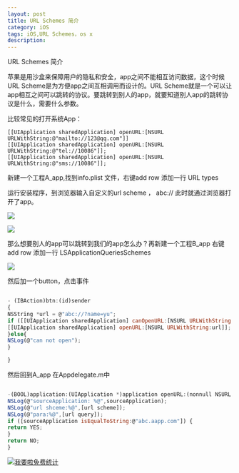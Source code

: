```yaml
---
layout: post
title: URL Schemes 简介
category: iOS
tags: iOS,URL Schemes，os x
description:
---
```


URL Schemes 简介

苹果是用沙盒来保障用户的隐私和安全，app之间不能相互访问数据，这个时候URL Scheme是为方便app之间互相调用而设计的。URL Scheme就是一个可以让app相互之间可以跳转的协议。要跳转到别人的app，就要知道别人app的跳转协议是什么，需要什么参数。

比较常见的打开系统App：

    [[UIApplication sharedApplication] openURL:[NSURL URLWithString:@"mailto://123@qq.com"]]
    [[UIApplication sharedApplication] openURL:[NSURL URLWithString:@"tel://10086"]];
    [[UIApplication sharedApplication] openURL:[NSURL URLWithString:@"sms://10086"]];


新建一个工程A_app,找到info.plist 文件，右键add row  添加一行 URL types  

运行安装程序，到浏览器输入自定义的url scheme ，  abc://   此时就通过浏览器打开了app。

![](http://oolkmbv7h.bkt.clouddn.com/url_scheme03.jpeg)

![](http://oolkmbv7h.bkt.clouddn.com/url_scheme02.jpeg)


那么想要别人的app可以跳转到我们的app怎么办？再新建一个工程B_app  右键add row  添加一行 LSApplicationQueriesSchemes


![](http://oolkmbv7h.bkt.clouddn.com/url_scheme01.jpeg)


然后加一个button，点击事件

```javascript

- (IBAction)btn:(id)sender
{
NSString *url = @"abc://?name=yu";
if ([[UIApplication sharedApplication] canOpenURL:[NSURL URLWithString:url]]) {
[[UIApplication sharedApplication] openURL:[NSURL URLWithString:url]];
}else{
NSLog(@"can not open");
}

}

```

然后回到A_app  在Appdelegate.m中

```javascript

-(BOOL)application:(UIApplication *)application openURL:(nonnull NSURL *)url sourceApplication:(nullable NSString *)sourceApplication annotation:(nonnull id)annotation{
NSLog(@"sourceApplication: %@",sourceApplication);
NSLog(@"url shceme:%@",[url scheme]);
NSLog(@"para:%@",[url query]);
if ([sourceApplication isEqualToString:@"abc.aapp.com"]) {
return YES;
}
return NO;
}

```


<script language="javascript" type="text/javascript" src="//js.users.51.la/19176892.js"></script>
<noscript><a href="//www.51.la/?19176892" target="_blank"><img alt="&#x6211;&#x8981;&#x5566;&#x514D;&#x8D39;&#x7EDF;&#x8BA1;" src="//img.users.51.la/19176892.asp" style="border:none" /></a></noscript>


